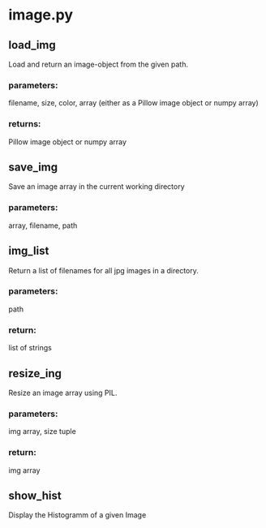 # image.py
## load_img
Load and return an image-object from the given path.
### parameters:
 filename, size, color, array (either as a Pillow image object or numpy array)
### returns:
Pillow image object or numpy array


## save_img
Save an image array in the current working directory
### parameters:
array, filename, path

## img_list
Return a list of filenames for all jpg images in a directory.
### parameters:
path
### return:
list of strings

## resize_ing
Resize an image array using PIL.
### parameters:
img array, size tuple
### return:
img array

## show_hist
Display the Histogramm of a given Image
